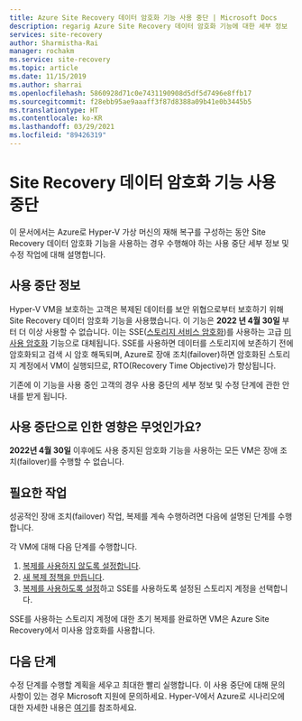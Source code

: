 ```yaml
---
title: Azure Site Recovery 데이터 암호화 기능 사용 중단 | Microsoft Docs
description: regarig Azure Site Recovery 데이터 암호화 기능에 대한 세부 정보
services: site-recovery
author: Sharmistha-Rai
manager: rochakm
ms.service: site-recovery
ms.topic: article
ms.date: 11/15/2019
ms.author: sharrai
ms.openlocfilehash: 5860928d71c0e7431190908d5df5d7496e8ffb17
ms.sourcegitcommit: f28ebb95ae9aaaff3f87d8388a09b41e0b3445b5
ms.translationtype: HT
ms.contentlocale: ko-KR
ms.lasthandoff: 03/29/2021
ms.locfileid: "89426319"
---
```

# <a name="deprecation-of-site-recovery-data-encryption-feature"></a>Site Recovery 데이터 암호화 기능 사용 중단

이 문서에서는 Azure로 Hyper-V 가상 머신의 재해 복구를 구성하는 동안 Site Recovery 데이터 암호화 기능을 사용하는 경우 수행해야 하는 사용 중단 세부 정보 및 수정 작업에 대해 설명합니다. 

## <a name="deprecation-information"></a>사용 중단 정보


Hyper-V VM을 보호하는 고객은 복제된 데이터를 보안 위협으로부터 보호하기 위해 Site Recovery 데이터 암호화 기능을 사용했습니다. 이 기능은 **2022 년 4월 30일** 부터 더 이상 사용할 수 없습니다. 이는 SSE([스토리지 서비스 암호화](../storage/common/storage-service-encryption.md))를 사용하는 고급 [미사용 암호화](https://azure.microsoft.com/blog/azure-site-recovery-encryption-at-rest/) 기능으로 대체됩니다. SSE를 사용하면 데이터를 스토리지에 보존하기 전에 암호화되고 검색 시 암호 해독되며, Azure로 장애 조치(failover)하면 암호화된 스토리지 계정에서 VM이 실행되므로, RTO(Recovery Time Objective)가 향상됩니다.

기존에 이 기능을 사용 중인 고객의 경우 사용 중단의 세부 정보 및 수정 단계에 관한 안내를 받게 됩니다. 


## <a name="what-are-the-implications"></a>사용 중단으로 인한 영향은 무엇인가요?

**2022년 4월 30일** 이후에도 사용 중지된 암호화 기능을 사용하는 모든 VM은 장애 조치(failover)를 수행할 수 없습니다. 

## <a name="required-action"></a>필요한 작업
성공적인 장애 조치(failover) 작업, 복제를 계속 수행하려면 다음에 설명된 단계를 수행합니다.

각 VM에 대해 다음 단계를 수행합니다. 
1.  [복제를 사용하지 않도록 설정합니다](./site-recovery-manage-registration-and-protection.md#disable-protection-for-a-hyper-v-virtual-machine-replicating-to-azure-using-the-system-center-vmm-to-azure-scenario).
2.  [새 복제 정책을 만듭니다](./hyper-v-azure-tutorial.md#set-up-a-replication-policy).
3.  [복제를 사용하도록 설정](./hyper-v-vmm-azure-tutorial.md#enable-replication)하고 SSE를 사용하도록 설정된 스토리지 계정을 선택합니다.

SSE를 사용하는 스토리지 계정에 대한 초기 복제를 완료하면 VM은 Azure Site Recovery에서 미사용 암호화를 사용합니다.


## <a name="next-steps"></a>다음 단계
수정 단계를 수행할 계획을 세우고 최대한 빨리 실행합니다. 이 사용 중단에 대해 문의 사항이 있는 경우 Microsoft 지원에 문의하세요. Hyper-V에서 Azure로 시나리오에 대한 자세한 내용은 [여기](hyper-v-vmm-architecture.md)를 참조하세요.

